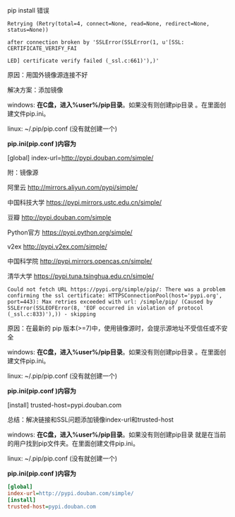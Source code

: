 pip install 错误

```shell
Retrying (Retry(total=4, connect=None, read=None, redirect=None, status=None))

after connection broken by 'SSLError(SSLError(1, u'[SSL: CERTIFICATE_VERIFY_FAI

LED] certificate verify failed (_ssl.c:661)'),)'
```

原因：用国外镜像源连接不好

解决方案：添加镜像

windows: **在C盘，进入%user%/pip目录**。如果没有则创建pip目录 。在里面创建文件pip.ini。

linux: ~/.pip/pip.conf (没有就创建一个)

**pip.ini(pip.conf )内容为**

[global] 
index-url=http://pypi.douban.com/simple/



附：镜像源

阿里云 http://mirrors.aliyun.com/pypi/simple/

中国科技大学 https://pypi.mirrors.ustc.edu.cn/simple/

豆瓣 http://pypi.douban.com/simple

Python官方 https://pypi.python.org/simple/

v2ex http://pypi.v2ex.com/simple/

中国科学院 http://pypi.mirrors.opencas.cn/simple/

清华大学 https://pypi.tuna.tsinghua.edu.cn/simple/



```shell
Could not fetch URL https://pypi.org/simple/pip/: There was a problem confirming the ssl certificate: HTTPSConnectionPool(host='pypi.org', port=443): Max retries exceeded with url: /simple/pip/ (Caused by SSLError(SSLEOFError(8, 'EOF occurred in violation of protocol (_ssl.c:833)'),)) - skipping
```

原因：在最新的 pip 版本(>=7)中，使用镜像源时，会提示源地址不受信任或不安全

windows: **在C盘，进入%user%/pip目录**。如果没有则创建pip目录 。在里面创建文件pip.ini。

linux: ~/.pip/pip.conf (没有就创建一个)

**pip.ini(pip.conf )内容为**

[install]
trusted-host=pypi.douban.com



总结：解决链接和SSL问题添加镜像index-url和trusted-host

windows: **在C盘，进入%user%/pip目录**。如果没有则创建pip目录 就是在当前的用户找到pip文件夹。在里面创建文件pip.ini。

linux: ~/.pip/pip.conf (没有就创建一个)

**pip.ini(pip.conf )内容为**

```ini
[global] 
index-url=http://pypi.douban.com/simple/
[install]
trusted-host=pypi.douban.com
```



